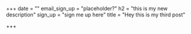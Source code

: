 +++
date = ""
email_sign_up = "placeholder?"
h2 = "this is my new description"
sign_up = "sign me up here"
title = "Hey this is my third post"

+++
